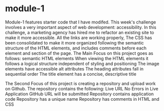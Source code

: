 # module-1
Module-1 features starter code that I have modifed. This week's challenge involves a very important aspect of web development: accessibility.
In this challenge, a marketing agency has hired me to refactor an existing site to make it more accessible.
All the links are working properly, The CSS has been consolidated to make it more organized following the semantic structure of the HTML elements, and includes comments before each element and section of the page.
The Main Focus on this project goes as follows:
semantic HTML elements
When viewing the HTML elements it follows a logical structure independent of styling and positioning
The image elements have accessible alt attributes
The heading attributes fall in sequential order
The title element has a concise, descriptive title

The Second Focus of this project is creating a repository and upload work on Github. The repository contains the following:
Live URL
No Errors in Live Application
GitHub URL will be submitted
Repository contains application code
Repository has a unique name
Repository has comments in HTML and CSS 
